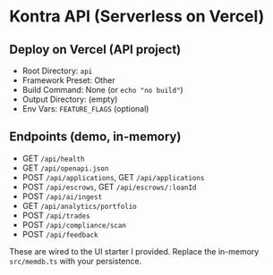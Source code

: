 # Kontra API (Serverless on Vercel)

## Deploy on Vercel (API project)
- Root Directory: `api`
- Framework Preset: Other
- Build Command: None (or `echo "no build"`)
- Output Directory: (empty)
- Env Vars: `FEATURE_FLAGS` (optional)

## Endpoints (demo, in-memory)
- GET `/api/health`
- GET `/api/openapi.json`
- POST `/api/applications`, GET `/api/applications`
- POST `/api/escrows`, GET `/api/escrows/:loanId`
- POST `/api/ai/ingest`
- GET `/api/analytics/portfolio`
- POST `/api/trades`
- POST `/api/compliance/scan`
- POST `/api/feedback`

These are wired to the UI starter I provided. Replace the in-memory `src/memdb.ts` with your persistence.
